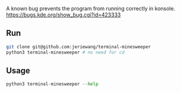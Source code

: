 A known bug prevents the program from running correctly in konsole.
https://bugs.kde.org/show_bug.cgi?id=423333

## Run
```sh
git clone git@github.com:jeriewang/terminal-minesweeper
python3 terminal-minesweeper # no need for cd
```

## Usage
```py
python3 terminal-minesweeper --help
```